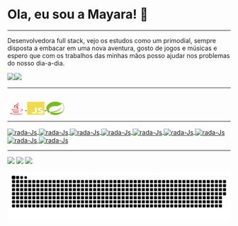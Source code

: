 <h1 class="center"> Ola, eu sou a Mayara! 👋 </h1>
<hr>

Desenvolvedora full stack, vejo os estudos como um primodial, sempre disposta a embacar em uma nova aventura, gosto de jogos e músicas e espero que com os trabalhos das minhas mãos posso ajudar nos problemas do nosso dia-a-dia.

 <div>
  <a href="https://github.com/MayaraSGS">
  <img height="180em" src="https://github-readme-stats.vercel.app/api?username=MayaraSGS&show_icons=true&theme=dark&include_all_commits=true&count_private=true"/><img height="180em" src="https://github-readme-stats.vercel.app/api/top-langs/?username=MayaraSGS&layout=compact&langs_count=7&theme=dark"/>
</div>
  
<hr>
<div style="display: inline_block"><br>
  <img align="center" alt="Rafa-Js" height="30" width="40" src="https://raw.githubusercontent.com/devicons/devicon/master/icons/java/java-plain.svg">
  <img align="center" alt="Rafa-Ts" height="30" width="40" src="https://raw.githubusercontent.com/devicons/devicon/master/icons/javascript/javascript-plain.svg">
  <img align="center" alt="Rafa-React" height="30" width="40" src="https://raw.githubusercontent.com/devicons/devicon/master/icons/spring/spring-original.svg">
</div>
  
<hr>
<div>
  <img align="center" alt="rada-Js" height="30" widht="40" src="https://img.shields.io/badge/-Git-222222?style=flat&logo=git&logoColor=F05032">
  <img align="center" alt="rada-Js" height="30" widht="40" src="https://img.shields.io/badge/-GitHub-222222?style=flat&logo=github&logoColor=181717">
  <img align="center" alt="rada-Js" height="30" widht="40" src="https://img.shields.io/badge/-Spring-222222?style=flat&logo=spring&logoColor=6DB33F">
  <img align="center" alt="rada-Js" height="30" widht="40" src="https://img.shields.io/badge/-MySQL-black?style=flat-square&logo=mysql">
  <img align="center" alt="rada-Js" height="30" widht="40" src="https://img.shields.io/badge/-Bootstrap-563D7C?style=flat-square&logo=bootstrap">
  <img align="center" alt="rada-Js" height="30" widht="40" src="https://img.shields.io/badge/-Angular-DD0031?style=flat-square&logo=angular">
  <img align="center" alt="rada-Js" height="30" widht="40" src="https://img.shields.io/badge/-CSS3-000000?style=flat&logo=css3">
  <img align="center" alt="rada-Js" height="30" widht="40" src="https://img.shields.io/badge/-NodeJS-DD0031?style=flat-square&logo=NodeJS">
  <img align="center" alt="rada-Js" height="30" widht="40" src="https://img.shields.io/badge/-html-DD0031?style=flat-square&logo=html">
</div>
  
<hr>
<div> 
 <a href="https://discord.gg/tnpE8Xh5" target="_blank"><img src="https://img.shields.io/badge/Discord-7289DA?style=for-the-badge&logo=discord&logoColor=white" target="_blank"></a> 
  <a href = "mailto:contato@m4ysgs.tech"><img src="https://img.shields.io/badge/-Gmail-%23333?style=for-the-badge&logo=gmail&logoColor=white" target="_blank"></a>
  <a href="https://www.linkedin.com/in/mayara-gomes-166b3a215" target="_blank"><img src="https://img.shields.io/badge/-LinkedIn-%230077B5?style=for-the-badge&logo=linkedin&logoColor=white" target="_blank"></a> 
 
  ![Snake animation](https://github.com/MayaraSGS/MayaraSGS/blob/output/github-contribution-grid-snake.svg)
 
</div>
